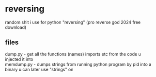 # reversing
random shit i use for python "reversing" (pro reverse god 2024 free download)

## files  
dump.py - get all the functions (names) imports etc from the code u injected it into  
memdump.py - dumps strings from running python program by pid into a binary u can later use "strings" on  

